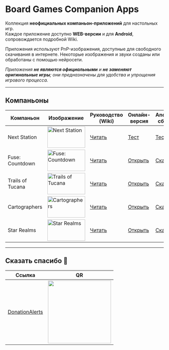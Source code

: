 # Board Games Companion Apps

Коллекция **неофициальных компаньон-приложений** для настольных игр.  
Каждое приложение доступно **WEB-версии** и для **Android**, сопровождается подробной Wiki.  

Приложения используют PnP-изображения, доступные для свободного скачивания в интернете. Некоторые изображения и звуки созданы или обработаны с помощью нейросети.

*Приложения **не являются официальными** и **не заменяют оригинальные игры**; они предназначены для удобства и упрощения игрового процесса.*

---

## Компаньоны

| Компаньон        | Изображение                                                                                                                               | Руководство (Wiki)                                                                                 | Онлайн-версия                                                                                  | Android-сборка                                                        |
| ---------------- | ----------------------------------------------------------------------------------------------------------------------------------------- | --------------------------------------------------------------------------------------------------- | ---------------------------------------------------------------------------------------------- | --------------------------------------------------------------------- |
| Next Station     | <img width="120" height="68" alt="Next Station" src="https://github.com/user-attachments/assets/08d86b13-cd5d-414e-b8b3-8d2dbcd3b240" /> | [Читать](https://github.com/LoneCubeGames/board-games-apps/wiki/Next-Station-Companion)          | [Тест](https://play.unity.com/en/games/1b07d943-f434-47c3-be59-f5f27bf93c34/next-station-companion)             | [Тест](https://github.com/LoneCubeGames/board-games-apps/releases)                                                                   |
| Fuse: Countdown  | <img width="120" height="68" alt="Fuse: Countdown" src="https://github.com/user-attachments/assets/3f46be28-7b92-410f-b25c-359efea03861" /> | [Читать](https://github.com/LoneCubeGames/board-games-apps/wiki/Fuse:-Countdown)                 | [Открыть](https://play.unity.com/en/games/0b5e3903-3e59-4f04-aae4-595c8183605a/fuse-countdown-companion)        | [Скачать](https://github.com/LoneCubeGames/board-games-apps/releases) |
| Trails of Tucana | <img width="120" height="68" alt="Trails of Tucana" src="https://github.com/user-attachments/assets/e1a0a174-1b65-4a95-b632-092f19673f09" /> | [Читать](https://github.com/LoneCubeGames/board-games-apps/wiki/Trails-Of-Tucana-Companion)      | [Открыть](https://play.unity.com/en/games/ac3a5ecf-c175-4a62-995a-2e845a6283f9/trails-of-tucana-companion)      | [Скачать](https://github.com/LoneCubeGames/board-games-apps/releases) |
| Cartographers    | <img width="120" height="68" alt="Cartographers" src="https://github.com/user-attachments/assets/6841a0df-aea1-46aa-9646-9eb2101ada9f" /> | [Читать](https://github.com/LoneCubeGames/board-games-apps/wiki/Cartographers-Companion)         | [Открыть](https://play.unity.com/en/games/6d997506-8642-4355-8f15-9b43c25f5825/cartographers-companion)         | [Скачать](https://github.com/LoneCubeGames/board-games-apps/releases) |
| Star Realms      | <img width="120" height="68" alt="Star Realms" src="https://github.com/user-attachments/assets/be9a36bb-034e-4015-8c6a-7d5b3fa4b81b" /> | [Читать](https://github.com/LoneCubeGames/board-games-apps/wiki/Star-Realms-Companion)           | [Открыть](https://play.unity.com/en/games/238e2072-16b3-4913-b810-cbad4ce5dc7e/star-realms-companion)           | [Скачать](https://github.com/LoneCubeGames/board-games-apps/releases) |

---

## Сказать спасибо 💖

| Ссылка                                                                                                     | QR                                                                                                                           |
| ---------------------------------------------------------------------------------------------------------- | ---------------------------------------------------------------------------------------------------------------------------- |
| [DonationAlerts](https://www.donationalerts.com/r/sergey_khanin)                                         | [<img src="https://files.donationalerts.com/uploads/qr/14525094/qr_06d368a6ab0f5d7507aaefe394ce37e0.png" width="200"/>](https://www.donationalerts.com/r/sergey_khanin) |
